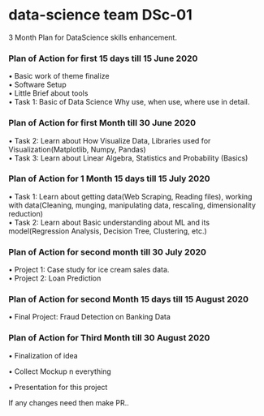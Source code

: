 # data-science team DSc-01

3 Month Plan for DataScience skills enhancement.

### Plan of Action for first 15 days till 15 June 2020 

•	Basic work of theme finalize <br>
•	Software Setup <br>
•	Little Brief about tools <br>
•	Task 1: Basic of Data Science Why use, when use, where use in detail. <br>

### Plan of Action for first Month till 30 June 2020

•	Task 2: Learn about How Visualize Data, Libraries used for Visualization(Matplotlib, Numpy, Pandas) <br>
•	Task 3: Learn about Linear Algebra, Statistics and Probability (Basics)<br>

### Plan of Action for 1 Month 15 days till 15 July 2020

•	Task 1: Learn about getting data(Web Scraping, Reading files), working with data(Cleaning, munging, manipulating data, rescaling, dimensionality reduction) <br>
•	Task 2: Learn about Basic understanding about ML and its model(Regression Analysis, Decision Tree, Clustering, etc.) <br>

### Plan of Action for second month till 30 July 2020

•	Project 1: Case study for ice cream sales data. <br>
•	Project 2: Loan Prediction <br>

### Plan of Action for second Month 15 days till 15 August 2020

•	Final Project: Fraud Detection on Banking Data

### Plan of Action for Third Month till 30 August 2020

•	Finalization of idea

•	Collect Mockup n everything

•	Presentation for this project

If any changes need then make PR..
